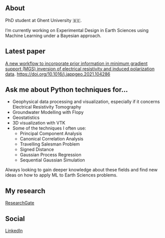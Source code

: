 ## About

PhD student at Ghent University 🇧🇪. 

I’m currently working on Experimental Design in Earth Sciences using Machine Learning under a Bayesian approach.

## Latest paper

[A new workflow to incorporate prior information in minimum gradient support (MGS) inversion of electrical resistivity and induced polarization data](https://www.sciencedirect.com/science/article/pii/S0926985121000331#f0005).
https://doi.org/10.1016/j.jappgeo.2021.104286

## Ask me about Python techniques for...
- Geophysical data processing and visualization, especially if it concerns Electrical Resistivity Tomography 
- Groundwater Modelling with Flopy
- Geostatistics
- 3D visualization with VTK
- Some of the techniques I often use:
  - Principal Component Analysis
  - Canonical Correlation Analysis
  - Travelling Salesman Problem
  - Signed Distance
  - Gaussian Process Regression
  - Sequential Gaussian Simulation

Always looking to gain deeper knowledge about these fields and find new ideas on how to apply ML to Earth Sciences problems.

## My research
[ResearchGate](https://www.researchgate.net/profile/Robin_Thibaut)

## Social
[LinkedIn](https://www.linkedin.com/in/robin-thibaut/)

<!--
**robinthibaut/robinthibaut** is a ✨ _special_ ✨ repository because its `README.md` (this file) appears on your GitHub profile.

Here are some ideas to get you started:

- 🔭 I’m currently working on ...
- 🌱 I’m currently learning ...
- 👯 I’m looking to collaborate on ...
- 🤔 I’m looking for help with ...
- 💬 Ask me about ...
- 📫 How to reach me: ...
- 😄 Pronouns: ...
- ⚡ Fun fact: ...
-->
